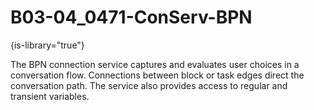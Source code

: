 # B03-04_0471-ConServ-BPN

{is-library="true"}

<snippet id="B03-04_0471-ConServ-BPN_snippet">



The BPN connection service captures and evaluates user choices in a conversation flow. Connections between block or task edges direct the conversation path. The service also provides access to regular and transient variables.


</snippet>